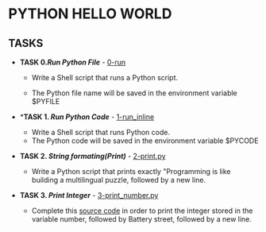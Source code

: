 # PYTHON HELLO WORLD


## TASKS 
-  **TASK 0._Run Python File_** - [0-run](https://github.com/washucode/alx-higher_level_programming/blob/main/0x00-python-hello_world/0-run)
   - Write a Shell script that runs a Python script.

   - The Python file name will be saved in the environment variable $PYFILE

- ***TASK 1. _Run Python Code_** - [1-run_inline](https://github.com/washucode/alx-higher_level_programming/blob/main/0x00-python-hello_world/1-run_inline)
  - Write a Shell script that runs Python code.
  - The Python code will be saved in the environment variable $PYCODE

- **TASK 2. _String formating(Print)_** - [2-print.py](https://github.com/washucode/alx-higher_level_programming/blob/main/0x00-python-hello_world/2-print.py)
   - Write a Python script that prints exactly "Programming is like building a multilingual puzzle, followed by a new line.

- **TASK 3. _Print Integer_** - [3-print_number.py](https://github.com/washucode/alx-higher_level_programming/blob/main/0x00-python-hello_world/3-print_number.py)
    - Complete this [source code](https://github.com/alx-tools/0x00.py/blob/master/3-print_number.py) in order to print the integer stored in the variable number, followed by Battery street, followed by a new line. 